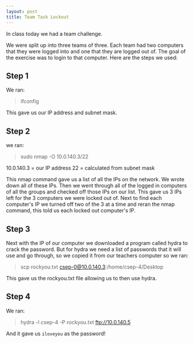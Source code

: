 ```yaml
---
layout: post
title: Team Task Lockout
---
```


In class today we had a team challenge.

We were split up into three teams of three. Each team had two computers that they were logged into and one that they are logged out of. The goal of the exercise was to login to that computer. Here are the steps we used:

## Step 1
We ran:
> ifconfig

This gave us our IP address and subnet mask.

## Step 2
we ran:
> sudo nmap -O 10.0.140.3/22

10.0.140.3 = our IP address
22 = calculated from subnet mask

This nmap command gave us a list of all the IPs on the network. We wrote down all of these IPs. Then we went through all of the logged in computers of all the groups and checked off those IPs on our list. This gave us 3 IPs left for the 3 computers we were locked out of. Next to find each computer's IP we turned off two of the 3 at a time and reran the nmap command, this told us each locked out computer's IP.

## Step 3
Next with the IP of our computer we downloaded a program called hydra to crack the password. But for hydra we need a list of passwords that it will use and go through, so we copied it from our teachers computer so we ran:
> scp rockyou.txt  csep-0@10.0.140.3:/home/csep-4/Desktop

This gave us the rockyou.txt file allowing us to then use hydra.

## Step 4
We ran:
> hydra -l csep-4 -P rockyou.txt ftp://10.0.140.5

And it gave us `iloveyou` as the password!
